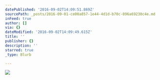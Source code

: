 ```yaml
---
datePublished: '2016-09-02T14:09:51.869Z'
sourcePath: _posts/2016-09-01-ce00a857-1e44-4d1d-b70c-896a69230c4e.md
inFeed: true
author: []
via: {}
dateModified: '2016-09-02T14:09:49.615Z'
title: ''
publisher: {}
description: ''
starred: true
_type: Blurb

---
```

![](https://the-grid-user-content.s3-us-west-2.amazonaws.com/b65f57f5-c6c3-4acc-8eb6-883b9ae9154b.jpg)